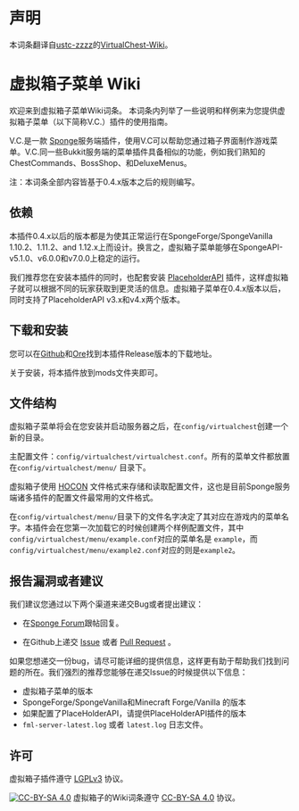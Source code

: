 # 声明

本词条翻译自[ustc-zzzz](https://github.com/ustc-zzzz)的[VirtualChest-Wiki](https://github.com/ustc-zzzz/VirtualChest/wiki)。

# 虚拟箱子菜单 Wiki

欢迎来到虚拟箱子菜单Wiki词条。 本词条内列举了一些说明和样例来为您提供虚拟箱子菜单（以下简称V.C.）插件的使用指南。

V.C.是一款 [Sponge](https://www.spongepowered.org/)服务端插件，使用V.C可以帮助您通过箱子界面制作游戏菜单。V.C.同一些Bukkit服务端的菜单插件具备相似的功能，例如我们熟知的ChestCommands、BossShop、和DeluxeMenus。

注：本词条全部内容皆基于0.4.x版本之后的规则编写。

## 依赖

本插件0.4.x以后的版本都是为使其正常运行在SpongeForge/SpongeVanilla 1.10.2、1.11.2、and 1.12.x上而设计。换言之，虚拟箱子菜单能够在SpongeAPI-v5.1.0、v6.0.0和v7.0.0上稳定的运行。

我们推荐您在安装本插件的同时，也配套安装 [PlaceholderAPI](https://ore.spongepowered.org/rojo8399/PlaceholderAPI) 插件，这样虚拟箱子就可以根据不同的玩家获取到更灵活的信息。虚拟箱子菜单在0.4.x版本以后，同时支持了PlaceholderAPI v3.x和v4.x两个版本。

## 下载和安装

您可以在[Github](https://github.com/ustc-zzzz/VirtualChest/releases)和[Ore](https://ore.spongepowered.org/zzzz/VirtualChest)找到本插件Release版本的下载地址。

关于安装，将本插件放到mods文件夹即可。

## 文件结构

虚拟箱子菜单将会在您安装并启动服务器之后，在`config/virtualchest`创建一个新的目录。

主配置文件：`config/virtualchest/virtualchest.conf`。所有的菜单文件都放置在`config/virtualchest/menu/` 目录下。

虚拟箱子使用 [HOCON](https://github.com/typesafehub/config/blob/master/HOCON.md) 文件格式来存储和读取配置文件，这也是目前Sponge服务端诸多插件的配置文件最常用的文件格式。

在`config/virtualchest/menu/`目录下的文件名字决定了其对应在游戏内的菜单名字。本插件会在您第一次加载它的时候创建两个样例配置文件，其中`config/virtualchest/menu/example.conf`对应的菜单名是 `example`，而`config/virtualchest/menu/example2.conf`对应的则是`example2`。

## 报告漏洞或者建议

我们建议您通过以下两个渠道来递交Bug或者提出建议：

* 在[Sponge Forum](https://forums.spongepowered.org/t/virtualchest/17917)跟帖回复。

* 在Github上递交 [Issue](https://github.com/ustc-zzzz/VirtualChest/issues) 或者 [Pull Request](https://github.com/ustc-zzzz/VirtualChest/pulls) 。

如果您想递交一份bug，请尽可能详细的提供信息，这样更有助于帮助我们找到问题的所在。我们强烈的推荐您能够在递交Issue的时候提供以下信息：

* 虚拟箱子菜单的版本
* SpongeForge/SpongeVanilla和Minecraft Forge/Vanilla 的版本
* 如果配置了PlaceHolderAPI，请提供PlaceHolderAPI插件的版本
*  `fml-server-latest.log` 或者 `latest.log` 日志文件。

## 许可

虚拟箱子插件遵守 [LGPLv3](https://github.com/ustc-zzzz/VirtualChest/blob/master/LICENSE) 协议。

[![CC-BY-SA 4.0](https://i.creativecommons.org/l/by-sa/4.0/88x31.png)](http://creativecommons.org/licenses/by-sa/4.0/)
虚拟箱子的Wiki词条遵守 [CC-BY-SA 4.0](http://creativecommons.org/licenses/by-sa/4.0/) 协议。
